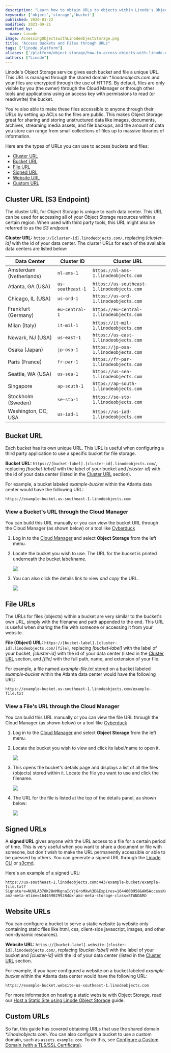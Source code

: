 ```yaml
---
description: "Learn how to obtain URLs to objects within Linode's Object Storage service."
keywords: ['object','storage','bucket']
published: 2020-01-22
modified: 2023-09-21
modified_by:
  name: Linode
image: AccessingObjectswithLinodeObjectStorage.png
title: "Access Buckets and Files through URLs"
tags: ["linode platform"]
aliases: ['/platform/object-storage/how-to-access-objects-with-linode-object-storage/','/guides/how-to-access-objects-with-linode-object-storage/','/products/storage/object-storage/guides/access-objects/']
authors: ["Linode"]
---
```


Linode's Object Storage service gives each bucket and file a unique URL. This URL is managed through the shared domain *\*.linodeobjects.com* and your files are encrypted through the use of HTTPS. By default, files are only visible by you (the owner) through the Cloud Manager or through other tools and applications using an access key with permissions to read (or read/write) the bucket.

You're also able to make these files accessible to anyone through their URLs by setting up ACLs so the files are public. This makes Object Storage great for sharing and storing unstructured data like images, documents, archives, streaming media assets, and file backups, and the amount of data you store can range from small collections of files up to massive libraries of information.

Here are the types of URLs you can use to access buckets and files:

- [Cluster URL](#cluster-url-s3-endpoint)
- [Bucket URL](#bucket-url)
- [File URL](#file-urls)
- [Signed URL](#signed-urls)
- [Website URL](#website-urls)
- [Custom URL](#custom-urls)

## Cluster URL (S3 Endpoint)

The cluster URL for Object Storage is unique to each data center. This URL can be used for accessing all of your Object Storage resources within a certain region. When used with third party tools, this URL might also be referred to as the *S3 endpoint*.

**Cluster URL:** `https://[cluster-id].linodeobjects.com/`, replacing *[cluster-id]* with the id of your data center. The cluster URLs for each of the available data centers are listed below:

| Data Center | Cluster ID | Cluster URL |
| -- | -- | -- |
| Amsterdam (Netherlands) | `nl-ams-1` | `https://nl-ams-1.linodeobjects.com` |
| Atlanta, GA (USA) | `us-southeast-1` | `https://us-southeast-1.linodeobjects.com` |
| Chicago, IL (USA) | `us-ord-1` | `https://us-ord-1.linodeobjects.com` |
| Frankfurt (Germany) | `eu-central-1` | `https://eu-central-1.linodeobjects.com` |
| Milan (Italy) | `it-mil-1` | `https://it-mil-1.linodeobjects.com` |
| Newark, NJ (USA) | `us-east-1` | `https://us-east-1.linodeobjects.com` |
| Osaka (Japan) | `jp-osa-1	` | `https://jp-osa-1.linodeobjects.com` |
| Paris (France) | `fr-par-1` | `https://fr-par-1.linodeobjects.com` |
| Seattle, WA (USA) | `us-sea-1` | `https://us-sea-1.linodeobjects.com` |
| Singapore | `ap-south-1` | `https://ap-south-1.linodeobjects.com` |
| Stockholm (Sweden) | `se-sto-1` | `https://se-sto-1.linodeobjects.com` |
| Washington, DC, USA | `us-iad-1` | `https://us-iad-1.linodeobjects.com` |

## Bucket URL

Each bucket has its own unique URL. This URL is useful when configuring a third party application to use a specific bucket for file storage.

**Bucket URL:** `https://[bucket-label].[cluster-id].linodeobjects.com/`, replacing *[bucket-label]* with the label of your bucket and *[cluster-id]* with the id of your data center (listed in the [Cluster URL](#cluster-url-s3-endpoint) section).

For example, a bucket labeled *example-bucket* within the Atlanta data center would have the following URL:

    https://example-bucket.us-southeast-1.linodeobjects.com

### View a Bucket's URL through the Cloud Manager

You can build this URL manually or you can view the bucket URL through the Cloud Manager (as shown below) or a tool like [Cyberduck](/docs/products/storage/object-storage/guides/cyberduck/#obtain-the-url-of-a-file)

1. Log in to the [Cloud Manager](https://cloud.linode.com/) and select **Object Storage** from the left menu.

1.  Locate the bucket you wish to use. The URL for the bucket is printed underneath the bucket label/name.

    ![](bucket-url.png)

1. You can also click the details link to view *and copy* the URL.

    ![](bucket-url-details.png)

## File URLs

The URLs for files (objects) within a bucket are very similar to the bucket's own URL, simply with the filename and path appended to the end. This URL is useful when sharing the file with someone or accessing it from your website.

**File (Object) URL:** `https://[bucket-label].[cluster-id].linodeobjects.com/[file]`, replacing *[bucket-label]* with the label of your bucket, *[cluster-id]* with the id of your data center (listed in the [Cluster URL](#cluster-url-s3-endpoint) section, and *[file]* with the full path, name, and extension of your file.

For example, a file named *example-file.txt* stored on a bucket labeled *example-bucket* within the Atlanta data center would have the following URL:

    https://example-bucket.us-southeast-1.linodeobjects.com/example-file.txt

### View a File's URL through the Cloud Manager

You can build this URL manually or you can view the file URL through the Cloud Manager (as shown below) or a tool like [Cyberduck](/docs/products/storage/object-storage/guides/cyberduck/#obtain-the-url-of-a-file)

1. Log in to the [Cloud Manager](https://cloud.linode.com/) and select **Object Storage** from the left menu.

1. Locate the bucket you wish to view and click its label/name to open it.

    ![](open-bucket.png)

1. This opens the bucket's details page and displays a list of all the files (objects) stored within it. Locate the file you want to use and click the filename.

    ![](object-detail.png)

1. The URL for the file is listed at the top of the details panel, as shown below:

    ![](object-detail-panel.png)

## Signed URLs

A **signed URL** gives anyone with the URL access to a file for a certain period of time. This is very useful when you want to share a document or file with someone, but don't wish to make the URL permanently accessible or able to be guessed by others. You can generate a signed URL through the [Linode CLI](/docs/products/storage/object-storage/guides/linode-cli/#create-a-signed-url-with-the-cli) or [s3cmd](/docs/products/storage/object-storage/guides/s3cmd/#create-a-signed-url-with-s3cmd).

Here's an example of a signed URL:

    https://us-southeast-1.linodeobjects.com:443/example-bucket/example-file.txt?Signature=NUXLA378K28nMKgnaIcYjGroMXw%3D&Expires=1644600958&AWSAccessKeyId=YFULT4UZZULG82GFPQE2&x-amz-meta-mtime=1644590299284&x-amz-meta-storage-class=STANDARD

## Website URLs

You can configure a bucket to serve a static website (a website only containing static files like html, css, client-side javascript, images, and other non-dynamic resources).

**Website URL:** `https://[bucket-label].website-[cluster-id].linodeobjects.com/`, replacing *[bucket-label]* with the label of your bucket and *[cluster-id]* with the id of your data center (listed in the [Cluster URL](#cluster-url-s3-endpoint) section.

For example, if you have configured a website on a bucket labeled *example-bucket* within the Atlanta data center would have the following URL:

    https://example-bucket.website-us-southeast-1.linodeobjects.com

For more information on hosting a static website with Object Storage, read our [Host a Static Site using Linode Object Storage](/docs/guides/host-static-site-object-storage/) guide.

## Custom URLs

So far, this guide has covered obtaining URLs that use the shared domain *\*.linodeobjects.com*. You can also configure a bucket to use a custom domain, such as `assets.example.com`. To do this, see [Configure a Custom Domain (with a TLS/SSL Certificate)](/docs/products/storage/object-storage/guides/custom-domain/).
